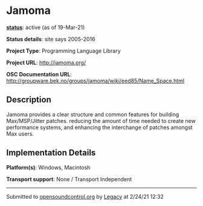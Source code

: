 # Jamoma

**[status](../implementation-status.html)**: active (as of 19-Mar-21)

**Status details**: 
site says 2005-2016

**Project Type**: Programming Language Library

**Project URL**: <http://jamoma.org/>

**OSC Documentation URL**: <http://groupware.bek.no/groups/jamoma/wiki/eed85/Name_Space.html>

## Description

Jamoma provides a clear structure and common features for building Max/MSP/Jitter patches. reducing the amount of time needed to create new performance systems, and enhancing the interchange of patches amongst Max users.

## Implementation Details

**Platform(s)**: Windows, Macintosh

**Transport support**: None / Transport Independent

---
Submitted to [opensoundcontrol.org](https://opensoundcontrol.org) by [Legacy](legacy-site.html) at 2/24/21 12:32
